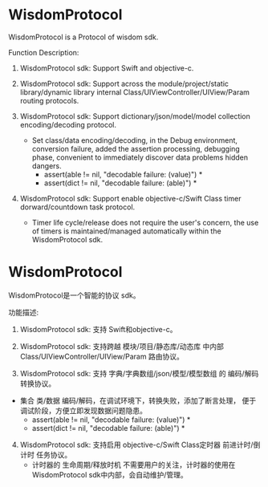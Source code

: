# WisdomProtocol
WisdomProtocol is a Protocol of wisdom sdk. 

Function Description:
1. WisdomProtocol sdk: Support Swift and objective-c.

2. WisdomProtocol sdk: Support across the module/project/static library/dynamic library internal Class/UIViewController/UIView/Param routing protocols.

3. WisdomProtocol sdk: Support dictionary/json/model/model collection encoding/decoding protocol.
   - Set class/data encoding/decoding, in the Debug environment, conversion failure, added the assertion processing, 
     debugging phase, convenient to immediately discover data problems hidden dangers.
     * assert(able != nil, "decodable failure: \(value)") *
     * assert(dict != nil, "decodable failure: \(able)") *
     
4. WisdomProtocol sdk: Support enable objective-c/Swift Class timer dorward/countdown task protocol. 
   - Timer life cycle/release does not require the user's concern, the use of timers is maintained/managed automatically within the WisdomProtocol sdk.





# WisdomProtocol
WisdomProtocol是一个智能的协议 sdk。

功能描述:
1. WisdomProtocol sdk: 支持 Swift和objective-c。

2. WisdomProtocol sdk: 支持跨越 模块/项目/静态库/动态库 中内部 Class/UIViewController/UIView/Param 路由协议。

3. WisdomProtocol sdk: 支持 字典/字典数组/json/模型/模型数组 的 编码/解码 转换协议。
  - 集合 类/数据 编码/解码，在调试环境下，转换失败，添加了断言处理，
    便于调试阶段，方便立即发现数据问题隐患。
    * assert(able != nil, "decodable failure: \(value)") *
    * assert(dict != nil, "decodable failure: \(able)") *

4. WisdomProtocol sdk: 支持启用 objective-c/Swift Class定时器 前进计时/倒计时 任务协议。
   - 计时器的 生命周期/释放时机 不需要用户的关注，计时器的使用在 WisdomProtocol sdk中内部，会自动维护/管理。
